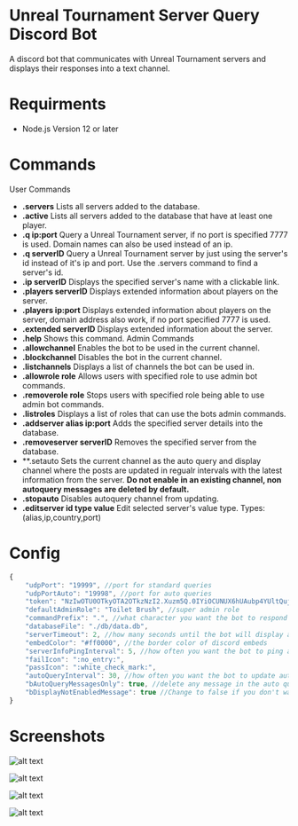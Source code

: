 # Unreal Tournament Server Query Discord Bot
 A discord bot that communicates with Unreal Tournament servers and displays their responses into a text channel.


# Requirments
- Node.js Version 12 or later

# Commands

 User Commands 
- **.servers** Lists all servers added to the database.
- **.active** Lists all servers added to the database that have at least one player.
- **.q ip:port** Query a Unreal Tournament server, if no port is specified 7777 is used. Domain names can also be used instead of an ip.
- **.q serverID** Query a Unreal Tournament server by just using the server's id instead of it's ip and port. Use the .servers command to find a server's id.
- **.ip serverID** Displays the specified server's name with a clickable link.
- **.players serverID** Displays extended information about players on the server.
- **.players ip:port** Displays extended information about players on the server, domain address also work, if no port specified 7777 is used.
- **.extended serverID** Displays extended information about the server.
- **.help** Shows this command.
 Admin Commands 
- **.allowchannel** Enables the bot to be used in the current channel.
- **.blockchannel** Disables the bot in the current channel.
- **.listchannels** Displays a list of channels the bot can be used in.
- **.allowrole role** Allows users with specified role to use admin bot commands.
- **.removerole role** Stops users with specified role being able to use admin bot commands.
- **.listroles** Displays a list of roles that can use the bots admin commands.
- **.addserver alias ip:port** Adds the specified server details into the database.
- **.removeserver serverID** Removes the specified server from the database.
- **.setauto Sets the current channel as the auto query and display channel where the posts are updated in regualr intervals with the latest information from the server. **Do not enable in an existing channel, non autoquery messages are deleted by default.**
- **.stopauto** Disables autoquery channel from updating.
- **.editserver id type value** Edit selected server's value type. Types:(alias,ip,country,port)

# Config
```javascript
{
    "udpPort": "19999", //port for standard queries
    "udpPortAuto": "19998", //port for auto queries
    "token": "NzIwOTU0OTkyOTA2OTkzNzI2.Xuzm5Q.0IYiOCUNUX6hUAubp4YUltQuje0", //discord bot token
    "defaultAdminRole": "Toilet Brush", //super admin role
    "commandPrefix": ".", //what character you want the bot to respond to
    "databaseFile": "./db/data.db",
    "serverTimeout": 2, //how many seconds until the bot will display a server timeout
    "embedColor": "#ff0000", //the border color of discord embeds
    "serverInfoPingInterval": 5, //how often you want the bot to ping all servers for basic info(for .servers and .active)
    "failIcon": ":no_entry:",
    "passIcon": ":white_check_mark:",
    "autoQueryInterval": 30, //how often you want the bot to update autoquery posts in the auto query channel
    "bAutoQueryMessagesOnly": true, //delete any message in the auto query channel that's not a server query
    "bDisplayNotEnabledMessage": true //Change to false if you don't want the bot to post 'The bot is not enabled in this channel'
}
```

# Screenshots
![alt text](https://i.imgur.com/AQPDJjA.png "test")

![alt text](https://i.imgur.com/3f5XkaV.png "test")

![alt text](https://i.imgur.com/vQ5jNMw.png "test")

![alt text](https://i.imgur.com/od3eEHf.png "test")